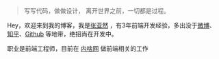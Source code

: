 > 写写代码，做做设计，
> 离开世界之前，一切都是过程。

Hey，欢迎来到我的博客，我是<a href="http://www.zhangyaran.cn/zhangYaRanFunday.github.io" target="_blank">张亚然</a>
，有3年前端开发经验，多出没于<a href="https://weibo.com/u/5138674825" target="_blank">微博</a>、
<a href="https://www.zhihu.com/people/xiang-zhi-yu-shen-dong" target="_blank">知乎</a>、<a href="https://github.com/zhangYaRan/" target="_blank">Github</a> 等地带，绝招尚在开发中。


职业是前端工程师，目前在 <a href="https://www.neisha.cc/" target="_blank">内啥网</a> 做前端相关的工作


